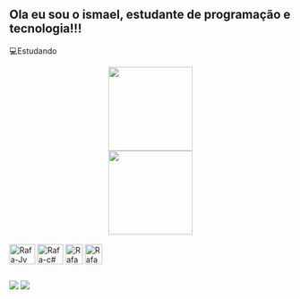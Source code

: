 ## Ola eu sou o ismael, estudante de programação e tecnologia!!!
💻Estudando

<div align="center">
  <a href="https://github.com/ismaelfaria">
    <img height="150em" src="https://github-readme-stats.vercel.app/api?username=ismaelfaria&show_icons=true&theme=dark&include_all_commits=true&count_private=true"/>
  </a>
  <br> <!-- Adicionando uma quebra de linha -->
  <a href="https://github.com/ismaelfaria">
    <img height="150em" src="https://github-readme-stats.vercel.app/api/top-langs/?username=ismaelfaria&layout=compact&langs_count=7&theme=dark"/>
  </a>
</div>

<div style="display: inline_block"><br>
  <img align="center" alt="Rafa-Jv" height="36" width="46" src="https://www.svgrepo.com/show/372881/java.svg" />
  <img align="center" alt="Rafa-c#" height="36" width="46" src="https://www.svgrepo.com/show/369216/c-sharp.svg" />
  <img align="center" alt="Rafa-css" height="36" width="31" src="https://www.svgrepo.com/show/391463/html5.svg" />
  <img align="center" alt="Rafa-Html" height="36" width="31" src="https://www.svgrepo.com/show/391415/css3.svg" />
</div>
  
##

<div> 
  <a href="https://www.instagram.com/ismaellima_br/" target="_blank"><img src="https://img.shields.io/badge/-Instagram-%23E4405F?style=for-the-badge&logo=instagram&logoColor=white" target="_blank"></a>
  <a href="https://discord.gg/3urv5adu" target="_blank"><img src="https://img.shields.io/badge/Discord-7289DA?style=for-the-badge&logo=discord&logoColor=white" target="_blank"></a>  
</div>
